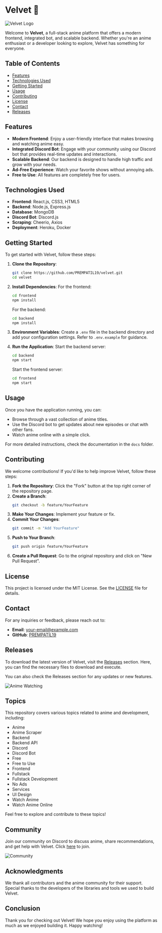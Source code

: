 # Velvet 🌟

![Velvet Logo](https://img.shields.io/badge/Velvet-Anime%20Platform-brightgreen)

Welcome to **Velvet**, a full-stack anime platform that offers a modern frontend, integrated bot, and scalable backend. Whether you're an anime enthusiast or a developer looking to explore, Velvet has something for everyone. 

## Table of Contents

- [Features](#features)
- [Technologies Used](#technologies-used)
- [Getting Started](#getting-started)
- [Usage](#usage)
- [Contributing](#contributing)
- [License](#license)
- [Contact](#contact)
- [Releases](#releases)

## Features

- **Modern Frontend**: Enjoy a user-friendly interface that makes browsing and watching anime easy.
- **Integrated Discord Bot**: Engage with your community using our Discord bot that provides real-time updates and interactions.
- **Scalable Backend**: Our backend is designed to handle high traffic and grow with your needs.
- **Ad-Free Experience**: Watch your favorite shows without annoying ads.
- **Free to Use**: All features are completely free for users.

## Technologies Used

- **Frontend**: React.js, CSS3, HTML5
- **Backend**: Node.js, Express.js
- **Database**: MongoDB
- **Discord Bot**: Discord.js
- **Scraping**: Cheerio, Axios
- **Deployment**: Heroku, Docker

## Getting Started

To get started with Velvet, follow these steps:

1. **Clone the Repository**:
   ```bash
   git clone https://github.com/PREMPATIL19/velvet.git
   cd velvet
   ```

2. **Install Dependencies**:
   For the frontend:
   ```bash
   cd frontend
   npm install
   ```

   For the backend:
   ```bash
   cd backend
   npm install
   ```

3. **Environment Variables**:
   Create a `.env` file in the backend directory and add your configuration settings. Refer to `.env.example` for guidance.

4. **Run the Application**:
   Start the backend server:
   ```bash
   cd backend
   npm start
   ```

   Start the frontend server:
   ```bash
   cd frontend
   npm start
   ```

## Usage

Once you have the application running, you can:

- Browse through a vast collection of anime titles.
- Use the Discord bot to get updates about new episodes or chat with other fans.
- Watch anime online with a simple click.

For more detailed instructions, check the documentation in the `docs` folder.

## Contributing

We welcome contributions! If you'd like to help improve Velvet, follow these steps:

1. **Fork the Repository**: Click the "Fork" button at the top right corner of the repository page.
2. **Create a Branch**: 
   ```bash
   git checkout -b feature/YourFeature
   ```
3. **Make Your Changes**: Implement your feature or fix.
4. **Commit Your Changes**: 
   ```bash
   git commit -m "Add YourFeature"
   ```
5. **Push to Your Branch**: 
   ```bash
   git push origin feature/YourFeature
   ```
6. **Create a Pull Request**: Go to the original repository and click on "New Pull Request".

## License

This project is licensed under the MIT License. See the [LICENSE](LICENSE) file for details.

## Contact

For any inquiries or feedback, please reach out to:

- **Email**: your-email@example.com
- **GitHub**: [PREMPATIL19](https://github.com/PREMPATIL19)

## Releases

To download the latest version of Velvet, visit the [Releases](https://github.com/PREMPATIL19/velvet/releases) section. Here, you can find the necessary files to download and execute.

You can also check the Releases section for any updates or new features.

![Anime Watching](https://example.com/anime-watching-image.jpg)

## Topics

This repository covers various topics related to anime and development, including:

- Anime
- Anime Scraper
- Backend
- Backend API
- Discord
- Discord Bot
- Free
- Free to Use
- Frontend
- Fullstack
- Fullstack Development
- No Ads
- Services
- UI Design
- Watch Anime
- Watch Anime Online

Feel free to explore and contribute to these topics!

## Community

Join our community on Discord to discuss anime, share recommendations, and get help with Velvet. Click [here](https://discord.gg/example) to join.

![Community](https://example.com/community-image.jpg)

## Acknowledgments

We thank all contributors and the anime community for their support. Special thanks to the developers of the libraries and tools we used to build Velvet.

## Conclusion

Thank you for checking out Velvet! We hope you enjoy using the platform as much as we enjoyed building it. Happy watching!